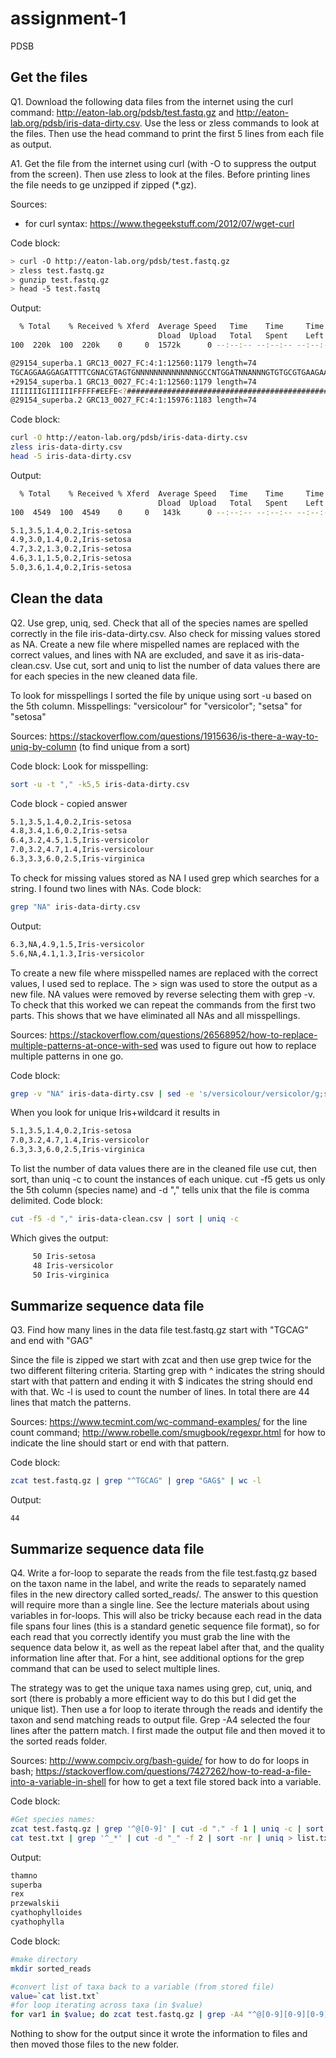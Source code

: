 # assignment-1
PDSB

## Get the files
Q1. Download the following data files from the internet using the curl command: http://eaton-lab.org/pdsb/test.fastq.gz and http://eaton-lab.org/pdsb/iris-data-dirty.csv. Use the less or zless commands to look at the files. Then use the head command to print the first 5 lines from each file as output.

A1. Get the file from the internet using curl (with -O to suppress the output from the screen). Then use zless to look at the files. Before printing lines the file needs to ge unzipped if zipped (*.gz). 

Sources:
- for curl syntax: https://www.thegeekstuff.com/2012/07/wget-curl 

Code block:
```bash
> curl -O http://eaton-lab.org/pdsb/test.fastq.gz
> zless test.fastq.gz
> gunzip test.fastq.gz
> head -5 test.fastq
```
Output:
```bash
  % Total    % Received % Xferd  Average Speed   Time    Time     Time  Current
                                 Dload  Upload   Total   Spent    Left  Speed
100  220k  100  220k    0     0  1572k      0 --:--:-- --:--:-- --:--:-- 1760k

@29154_superba.1 GRC13_0027_FC:4:1:12560:1179 length=74
TGCAGGAAGGAGATTTTCGNACGTAGTGNNNNNNNNNNNNNNGCCNTGGATNNANNNGTGTGCGTGAAGAANAN
+29154_superba.1 GRC13_0027_FC:4:1:12560:1179 length=74
IIIIIIIGIIIIIIFFFFF#EEFE<?################################################
@29154_superba.2 GRC13_0027_FC:4:1:15976:1183 length=74
```

Code block:
```bash
curl -O http://eaton-lab.org/pdsb/iris-data-dirty.csv
zless iris-data-dirty.csv
head -5 iris-data-dirty.csv
```
Output:
```bash
  % Total    % Received % Xferd  Average Speed   Time    Time     Time  Current
                                 Dload  Upload   Total   Spent    Left  Speed
100  4549  100  4549    0     0   143k      0 --:--:-- --:--:-- --:--:--  296k

5.1,3.5,1.4,0.2,Iris-setosa
4.9,3.0,1.4,0.2,Iris-setosa
4.7,3.2,1.3,0.2,Iris-setosa
4.6,3.1,1.5,0.2,Iris-setosa
5.0,3.6,1.4,0.2,Iris-setosa
```

## Clean the data
Q2. Use grep, uniq, sed. Check that all of the species names are spelled correctly in the file iris-data-dirty.csv. Also check for missing values stored as NA. Create a new file where mispelled names are replaced with the correct values, and lines with NA are excluded, and save it as iris-data-clean.csv. Use cut, sort and uniq to list the number of data values there are for each species in the new cleaned data file.

To look for misspellings I sorted the file by unique using sort -u based on the 5th column. Misspellings: "versicolour" for "versicolor"; "setsa" for "setosa"

Sources: https://stackoverflow.com/questions/1915636/is-there-a-way-to-uniq-by-column (to find unique from a sort)

Code block:
Look for misspelling:
```bash
sort -u -t "," -k5,5 iris-data-dirty.csv
```
Code block - copied answer
```bash
5.1,3.5,1.4,0.2,Iris-setosa
4.8,3.4,1.6,0.2,Iris-setsa
6.4,3.2,4.5,1.5,Iris-versicolor
7.0,3.2,4.7,1.4,Iris-versicolour
6.3,3.3,6.0,2.5,Iris-virginica
```

To check for missing values stored as NA I used grep which searches for a string. I found two lines with NAs.
Code block:
```bash
grep "NA" iris-data-dirty.csv
```
Output:
```bash
6.3,NA,4.9,1.5,Iris-versicolor
5.6,NA,4.1,1.3,Iris-versicolor
```

To create a new file where misspelled names are replaced with the correct values, I used sed to replace. The > sign was used to store the output as a new file. NA values were removed by reverse selecting them with grep -v. To check that this worked we can repeat the commands from the first two parts. This shows that we have eliminated all NAs and all misspellings.

Sources: https://stackoverflow.com/questions/26568952/how-to-replace-multiple-patterns-at-once-with-sed was used to figure out how to replace multiple patterns in one go.

Code block:
```bash
grep -v "NA" iris-data-dirty.csv | sed -e 's/versicolour/versicolor/g;s/setsa/setosa/g' > iris-data-clean.csv
```
When you look for unique Iris+wildcard it results in
```bash
5.1,3.5,1.4,0.2,Iris-setosa
7.0,3.2,4.7,1.4,Iris-versicolor
6.3,3.3,6.0,2.5,Iris-virginica
```

To list the number of data values there are in the cleaned file use cut, then sort, than uniq -c to count the instances of each unique. cut -f5 gets us only the 5th column (species name) and -d "," tells unix that the file is comma delimited. 
Code block:
```bash
cut -f5 -d "," iris-data-clean.csv | sort | uniq -c
```
Which gives the output:
```bash
     50 Iris-setosa
     48 Iris-versicolor
     50 Iris-virginica
```

## Summarize sequence data file
Q3. Find how many lines in the data file test.fastq.gz start with "TGCAG" and end with "GAG"

Since the file is zipped we start with zcat and then use grep twice for the two different filtering criteria. Starting grep with ^ indicates the string should start with that pattern and ending it with $ indicates the string should end with that. Wc -l is used to count the number of lines. In total there are 44 lines that match the patterns. 

Sources: https://www.tecmint.com/wc-command-examples/ for the line count command; http://www.robelle.com/smugbook/regexpr.html for how to indicate the line should start or end with that pattern.

Code block:
```bash
zcat test.fastq.gz | grep "^TGCAG" | grep "GAG$" | wc -l
```
Output:
```
44
```

## Summarize sequence data file
Q4. Write a for-loop to separate the reads from the file test.fastq.gz based on the taxon name in the label, and write the reads to separately named files in the new directory called sorted_reads/. The answer to this question will require more than a single line. See the lecture materials about using variables in for-loops. This will also be tricky because each read in the data file spans four lines (this is a standard genetic sequence file format), so for each read that you correctly identify you must grab the line with the sequence data below it, as well as the repeat label after that, and the quality information line after that. For a hint, see additional options for the grep command that can be used to select multiple lines.

The strategy was to get the unique taxa names using grep, cut, uniq, and sort (there is probably a more efficient way to do this but I did get the unique list). Then use a for loop to iterate through the reads and identify the taxon and send matching reads to output file. Grep -A4 selected the four lines after the pattern match. I first made the output file and then moved it to the sorted reads folder.

Sources: http://www.compciv.org/bash-guide/ for how to do for loops in bash; https://stackoverflow.com/questions/7427262/how-to-read-a-file-into-a-variable-in-shell for how to get a text file stored back into a variable. 

Code block:
```bash
#Get species names:
zcat test.fastq.gz | grep '^@[0-9]' | cut -d "." -f 1 | uniq -c | sort -nr > test.txt
cat test.txt | grep '^_*' | cut -d "_" -f 2 | sort -nr | uniq > list.txt
```
Output:
```bash
thamno
superba
rex
przewalskii
cyathophylloides
cyathophylla
```
Code block:
```bash
#make directory
mkdir sorted_reads
```
```bash
#convert list of taxa back to a variable (from stored file)
value=`cat list.txt`
#for loop iterating across taxa (in $value)
for var1 in $value; do zcat test.fastq.gz | grep -A4 "^@[0-9][0-9][0-9][0-9][0-9]_$var1" > $var1.txt; mv $var1.txt ~/sorted_reads; done
```
Nothing to show for the output since it wrote the information to files and then moved those files to the new folder.
